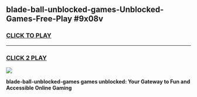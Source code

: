 
## blade-ball-unblocked-games-Unblocked-Games-Free-Play #9x08v
<h3>
<a href="https://us.freeplayer.one?title=blade-ball-unblocked-games&ref=9M">CLICK TO PLAY</a></h3>
<hr>

<h3>
<a href="https://us.freeplayer.one?title=blade-ball-unblocked-games&ref=9M">CLICK 2 PLAY</a>
  
</h3>

<a href="https://us.freeplayer.one?title=blade-ball-unblocked-games&ref=9M"><img src="https://clearcache.store/games.png"></a>


**blade-ball-unblocked-games games unblocked: Your Gateway to Fun and Accessible Online Gaming**
